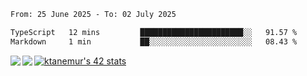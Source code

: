 <!--START_SECTION:waka-->

```txt
From: 25 June 2025 - To: 02 July 2025

TypeScript   12 mins         ███████████████████████░░   91.57 %
Markdown     1 min           ██░░░░░░░░░░░░░░░░░░░░░░░   08.43 %
```

<!--END_SECTION:waka-->
<a href="https://github.com/anuraghazra/github-readme-stats">
  <img align="left" src="https://github-readme-stats.vercel.app/api?username=Tanesan&count_private=true&show_icons=true" />
<img align="left" src="https://github-readme-stats.vercel.app/api/top-langs/?username=Tanesan" />
</a>

[![ktanemur's 42 stats](https://badge42.vercel.app/api/v2/cl1wslf6s002109l771rng2w8/stats?cursusId=21&coalitionId=62)](https://github.com/JaeSeoKim/badge42)
